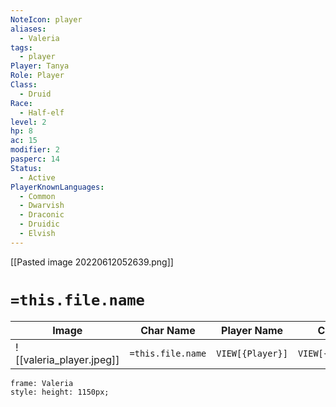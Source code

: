```yaml
---
NoteIcon: player
aliases:
  - Valeria
tags:
  - player
Player: Tanya
Role: Player
Class:
  - Druid
Race:
  - Half-elf
level: 2
hp: 8
ac: 15
modifier: 2
pasperc: 14
Status:
  - Active
PlayerKnownLanguages:
  - Common
  - Dwarvish
  - Draconic
  - Druidic
  - Elvish
---
```




[[Pasted image 20220612052639.png]]

# `=this.file.name`

| Image                    | Char Name         | Player Name      | Class           | Race           | Level           |
| ------------------------ | ----------------- | ---------------- | --------------- | -------------- | --------------- |
| ![[valeria_player.jpeg]] | `=this.file.name` | `VIEW[{Player}]` | `VIEW[{Class}]` | `VIEW[{Race}]` | `VIEW[{level}]` |

```custom-frames
frame: Valeria
style: height: 1150px;
```

